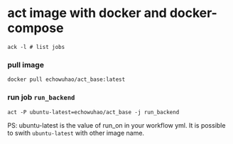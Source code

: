 # act image with docker and docker-compose

```
ack -l # list jobs
```

### pull image

```
docker pull echowuhao/act_base:latest
```

### run job `run_backend`

```
act -P ubuntu-latest=echowuhao/act_base -j run_backend
```

PS: ubuntu-latest is the value of run_on in your workflow yml.
   It is possible to swith `ubuntu-latest` with other image name.



